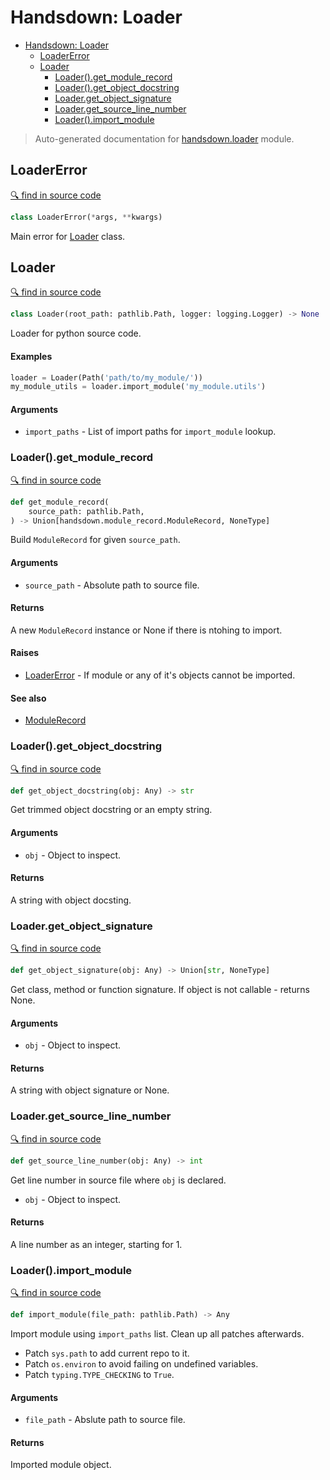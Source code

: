 # Handsdown: Loader

- [Handsdown: Loader](#handsdown-loader)
  - [LoaderError](#loadererror)
  - [Loader](#loader)
    - [Loader().get_module_record](#loaderget_module_record)
    - [Loader().get_object_docstring](#loaderget_object_docstring)
    - [Loader.get_object_signature](#loaderget_object_signature)
    - [Loader.get_source_line_number](#loaderget_source_line_number)
    - [Loader().import_module](#loaderimport_module)

> Auto-generated documentation for [handsdown.loader](../handsdown/loader.py) module.

## LoaderError

[🔍 find in source code](../handsdown/loader.py#L18)

```python
class LoaderError(*args, **kwargs)
```

Main error for [Loader](#loader) class.

## Loader

[🔍 find in source code](../handsdown/loader.py#L24)

```python
class Loader(root_path: pathlib.Path, logger: logging.Logger) -> None
```

Loader for python source code.

#### Examples

```python
loader = Loader(Path('path/to/my_module/'))
my_module_utils = loader.import_module('my_module.utils')
```

#### Arguments

- `import_paths` - List of import paths for `import_module` lookup.

### Loader().get_module_record

[🔍 find in source code](../handsdown/loader.py#L68)

```python
def get_module_record(
    source_path: pathlib.Path,
) -> Union[handsdown.module_record.ModuleRecord, NoneType]
```

Build `ModuleRecord` for given `source_path`.

#### Arguments

- `source_path` - Absolute path to source file.

#### Returns

A new `ModuleRecord` instance or None if there is ntohing to import.

#### Raises

- [LoaderError](#loadererror) - If module or any of it's objects cannot be imported.

#### See also

- [ModuleRecord](./handsdown_module_record.md#modulerecord)

### Loader().get_object_docstring

[🔍 find in source code](../handsdown/loader.py#L140)

```python
def get_object_docstring(obj: Any) -> str
```

Get trimmed object docstring or an empty string.

#### Arguments

- `obj` - Object to inspect.

#### Returns

A string with object docsting.

### Loader.get_object_signature

[🔍 find in source code](../handsdown/loader.py#L123)

```python
def get_object_signature(obj: Any) -> Union[str, NoneType]
```

Get class, method or function signature. If object is not callable -
returns None.

#### Arguments

- `obj` - Object to inspect.

#### Returns

A string with object signature or None.

### Loader.get_source_line_number

[🔍 find in source code](../handsdown/loader.py#L313)

```python
def get_source_line_number(obj: Any) -> int
```

Get line number in source file where `obj` is declared.

- `obj` - Object to inspect.

#### Returns

A line number as an integer, starting for 1.

### Loader().import_module

[🔍 find in source code](../handsdown/loader.py#L181)

```python
def import_module(file_path: pathlib.Path) -> Any
```

Import module using `import_paths` list. Clean up all patches afterwards.

- Patch `sys.path` to add current repo to it.
- Patch `os.environ` to avoid failing on undefined variables.
- Patch `typing.TYPE_CHECKING` to `True`.

#### Arguments

- `file_path` - Abslute path to source file.

#### Returns

Imported module object.
